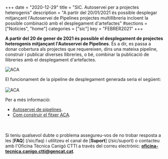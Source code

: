 +++
date        = "2020-12-29"
title       = "SIC. Autoservei per a projectes heterogenis"
description = "A partir del 20/01/2021 és possible desplegar mitjançant l'Autoservei de Pipelines projectes multillibreria incloent la possible combinació amb el desplegament d'artefactes"
#sections    = ["Notícies", "home"]
categories  = ["sic"]
key         = "FEBRER2021"
+++


**A partir del 20 de gener de 2021 és possible el desplegament de projectes heterogenis mitjançant l'Autoservei de Pipelines**.
És a dir, es passa a donar cobertura als projectes que requereixen, dins una mateixa pipeline, construir i publicar diverses llibreries,
o bé, combinar la publicació de llibreries amb el desplegament d'artefactes.

![ACA](/related/sic/2.0/autoservei_heterogenis_aca.png)
<br/>

El funcionament de la pipeline de desplegament generada seria el següent:
<br/><br/>
![ACA](/related/sic/2.0/autoservei_heterogenis_diagrama.png)
<br/>

Per a més informació:

- [Autoservei de pipelines](/sic-serveis/autoservei-pipelines/).
- [Com construir el fitxer ACA](/sic-welcome-pack/fitxer-aca/).

<br/><br/>
Si teniu qualsevol dubte o problema assegureu-vos de no trobar resposta a les [**FAQ**] (/sic/faq) i utilitzeu el canal de [**Suport**] (/sic/suport)
o contacteu amb l'Oficina Tècnica Canigó CTTI a través del correu electrònic: **oficina-tecnica.canigo.ctti@gencat.cat**.